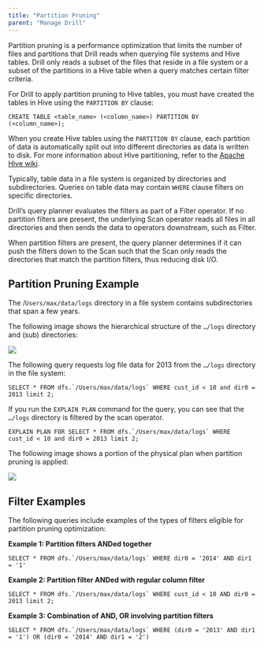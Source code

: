 ```yaml
---
title: "Partition Pruning"
parent: "Manage Drill"
---
```

Partition pruning is a performance optimization that limits the number of
files and partitions that Drill reads when querying file systems and Hive
tables. Drill only reads a subset of the files that reside in a file system or
a subset of the partitions in a Hive table when a query matches certain filter
criteria.

For Drill to apply partition pruning to Hive tables, you must have created the
tables in Hive using the `PARTITION BY` clause:

`CREATE TABLE <table_name> (<column_name>) PARTITION BY (<column_name>);`

When you create Hive tables using the `PARTITION BY` clause, each partition of
data is automatically split out into different directories as data is written
to disk. For more information about Hive partitioning, refer to the [Apache
Hive wiki](https://cwiki.apache.org/confluence/display/Hive/LanguageManual+DDL/#LanguageManualDDL-PartitionedTables).

Typically, table data in a file system is organized by directories and
subdirectories. Queries on table data may contain `WHERE` clause filters on
specific directories.

Drill’s query planner evaluates the filters as part of a Filter operator. If
no partition filters are present, the underlying Scan operator reads all files
in all directories and then sends the data to operators downstream, such as
Filter.

When partition filters are present, the query planner determines if it can
push the filters down to the Scan such that the Scan only reads the
directories that match the partition filters, thus reducing disk I/O.

## Partition Pruning Example

The /`Users/max/data/logs` directory in a file system contains subdirectories
that span a few years.

The following image shows the hierarchical structure of the `…/logs` directory
and (sub) directories:

![](../img/54.png)

The following query requests log file data for 2013 from the `…/logs`
directory in the file system:

    SELECT * FROM dfs.`/Users/max/data/logs` WHERE cust_id < 10 and dir0 = 2013 limit 2;

If you run the `EXPLAIN PLAN` command for the query, you can see that the`
…/logs` directory is filtered by the scan operator.

    EXPLAIN PLAN FOR SELECT * FROM dfs.`/Users/max/data/logs` WHERE cust_id < 10 and dir0 = 2013 limit 2;

The following image shows a portion of the physical plan when partition
pruning is applied:

![](../img/21.png)

## Filter Examples

The following queries include examples of the types of filters eligible for
partition pruning optimization:

**Example 1: Partition filters ANDed together**

    SELECT * FROM dfs.`/Users/max/data/logs` WHERE dir0 = '2014' AND dir1 = '1'

**Example 2: Partition filter ANDed with regular column filter**

    SELECT * FROM dfs.`/Users/max/data/logs` WHERE cust_id < 10 AND dir0 = 2013 limit 2;

**Example 3: Combination of AND, OR involving partition filters**

    SELECT * FROM dfs.`/Users/max/data/logs` WHERE (dir0 = '2013' AND dir1 = '1') OR (dir0 = '2014' AND dir1 = '2')

